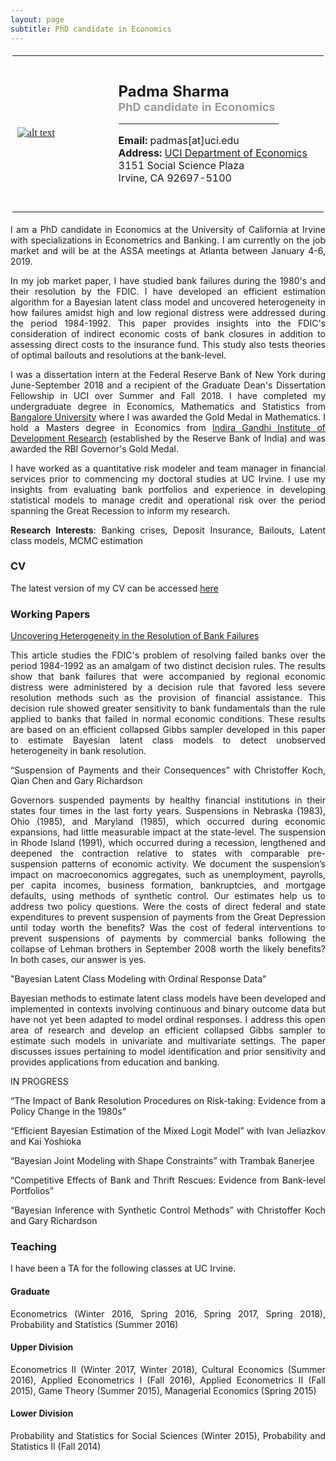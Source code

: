 ```yaml
--- 
layout: page
subtitle: PhD candidate in Economics
---
```

<style>
body {
text-align: justify}
</style>
<table bordercolor="#ffffff">
<tbody>
<tr>
<td style="width:200px;height:250px">
<font color="#0b5394" face="georgia, serif"><a href="IMGLINKTARGET"><img alt="alt text" height="HEIGHTpx" 
src="http://padmasharma.github.io/img/profilePhoto2.jpg" width="WIDTHpx"></a>&nbsp;</font></td>
<td align="left" style="width:400px;height:200px">
   <p><font size="5"><b>Padma Sharma</b></font><br>
      <font color="#9b9999" size="4"><b>PhD candidate in Economics</b></font><br>
   <hr width = "80%" margin-left:0 align="left" border="1px" color = "918f8f"></p>
<p><font size="3"><b>Email:</b> padmas[at]uci.edu</font><br>
<font size="3"><b>Address:</b> 
<a href="https://www.economics.uci.edu/grad/index.php/" target="_blank">UCI Department of Economics</a><br>
3151 Social Science Plaza<br>
Irvine, CA 92697-5100</font></p>
</td>
</tr>
</tbody>
</table>

I am a PhD candidate in Economics at the University of California at Irvine with specializations in Econometrics and Banking. I am currently on the job market and will be at the ASSA meetings at Atlanta between January 4-6, 2019.

In my job market paper, I have studied bank failures during the 1980's and their resolution by the FDIC. I have developed an efficient estimation algorithm for a Bayesian latent class model and uncovered heterogeneity in how failures amidst high and low regional distress were addressed during the period 1984-1992. This paper provides insights into the FDIC's consideration of indirect economic costs of bank closures in addition to assessing direct costs to the insurance fund. This study also tests theories of optimal bailouts and resolutions at the bank-level.  

I was a dissertation intern at the Federal Reserve Bank of New York during June-September 2018 and a recipient of the Graduate Dean's Dissertation Fellowship in UCI over Summer and Fall 2018. I have completed my undergraduate degree in Economics, Mathematics and Statistics from  <a href="http://bangaloreuniversity.ac.in//" target="_blank">Bangalore University</a> where I was awarded the Gold Medal in Mathematics. I hold a Masters degree in Economics from <a href="http://www.igidr.ac.in//" target="_blank">Indira Gandhi Institute of Development Research</a> (established by the Reserve Bank of India) and was awarded the RBI Governor's Gold Medal. 

I have worked as a quantitative risk modeler and team manager in financial services prior to commencing my doctoral studies at UC Irvine. I use my insights from evaluating bank portfolios and experience in developing statistical models to manage credit and operational risk over the period spanning the Great Recession to inform my research.

__Research Interests__: Banking crises, Deposit Insurance, Bailouts, Latent class models, MCMC estimation

### CV
The latest version of my CV can be accessed <a href="https://drive.google.com/open?id=1aGYIOJTrBeIqL8NfK3GOPCAvdHtbn0-w" target="_blank">here</a>

### Working Papers

<a href="https://drive.google.com/open?id=1nxJe7RI9TxIAs7UxJjmDuNqgMk2Pto1u" target="_blank">Uncovering Heterogeneity in the Resolution of Bank Failures</a>

This article studies the FDIC's problem of resolving failed banks over the period 1984-1992 as an amalgam of two distinct decision rules. The results show that bank failures that were accompanied by regional economic distress were administered by a decision
rule that favored less severe resolution methods such as the provision of financial assistance. This decision rule showed greater sensitivity to bank fundamentals than the rule applied to banks that failed in normal economic conditions. These results are based
on an efficient collapsed Gibbs sampler developed in this paper to estimate Bayesian latent class models to detect unobserved heterogeneity in bank resolution.

“Suspension of Payments and their Consequences” with Christoffer Koch, Qian Chen and Gary Richardson

Governors suspended payments by healthy financial institutions in their states four times in the last forty years. Suspensions in Nebraska (1983), Ohio (1985), and Maryland (1985), which occurred during economic expansions, had little measurable impact at the state-level. The suspension in Rhode Island (1991), which occurred during a recession, lengthened and deepened the contraction relative to states with comparable pre-suspension patterns of economic activity. We document the suspension’s impact on macroeconomics aggregates, such as unemployment, payrolls, per capita incomes, business formation, bankruptcies, and mortgage defaults, using methods of synthetic control. Our estimates help us to address two policy questions. Were the costs of direct federal and state expenditures to prevent suspension of payments from the Great Depression until today worth the benefits? Was the cost of federal interventions to prevent suspensions of payments by commercial banks following the collapse of Lehman brothers in September 2008 worth the likely benefits? In both cases, our answer is yes.

"Bayesian Latent Class Modeling with Ordinal Response Data"

Bayesian methods to estimate latent class models have been developed and implemented in contexts involving continuous and binary outcome data but have not yet been adapted to model ordinal responses. I address this open area of research and develop an efficient collapsed Gibbs sampler to estimate such models in univariate and multivariate settings. The paper discusses issues pertaining to model identification and prior sensitivity and provides applications from education and banking.

IN PROGRESS

“The Impact of Bank Resolution Procedures on Risk-taking: Evidence from a Policy Change in the 1980s”

“Efficient Bayesian Estimation of the Mixed Logit Model” with Ivan Jeliazkov and Kai Yoshioka

“Bayesian Joint Modeling with Shape Constraints” with Trambak Banerjee

“Competitive Effects of Bank and Thrift Rescues: Evidence from Bank-level Portfolios”

“Bayesian Inference with Synthetic Control Methods” with Christoffer Koch and Gary Richardson


### Teaching
I have been a TA for the following classes at UC Irvine.

#### Graduate
Econometrics (Winter 2016, Spring 2016, Spring 2017, Spring 2018), Probability and Statistics (Summer 2016)

#### Upper Division
Econometrics II (Winter 2017, Winter 2018), Cultural Economics (Summer 2016), Applied Econometrics I (Fall 2016), Applied Econometrics II (Fall 2015), Game Theory (Summer 2015), Managerial Economics (Spring 2015)

#### Lower Division
Probability and Statistics for Social Sciences (Winter 2015), Probability and Statistics II (Fall 2014)




